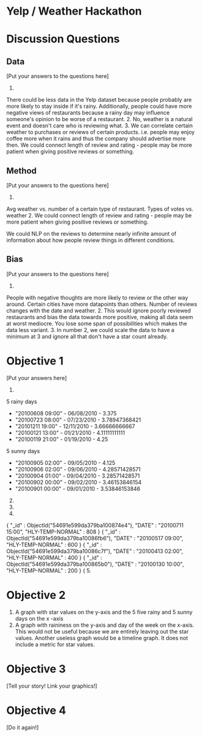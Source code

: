 # Yelp / Weather Hackathon

# Discussion Questions

## Data

[Put your answers to the questions here]

1.
There could be less data in the Yelp dataset because people probably are more likely to stay inside if it's rainy.  Additionally, people could have more negative views of restaurants because a rainy day may influence someone's opinion to be worse of a restaurant.
2.
No, weather is a natural event and doesn't care who is reviewing what.
3.
We can correlate certain weather to purchases or reviews of certain products. i.e. people may enjoy coffee more when it rains and thus the company should advertise more then.  We could connect length of review and rating - people may be more patient when giving positive reviews or something.

## Method

[Put your answers to the questions here]

1.
Avg weather vs. number of a certain type of restaurant.
Types of votes vs. weather
2.
We could connect length of review and rating - people may be more patient when giving positive reviews or something.

We could NLP on the reviews to determine nearly infinite amount of information about how people review things in different conditions.


## Bias

[Put your answers to the questions here]

1.
People with negative thoughts are more likely to review or the other way around. Certain cities have more datapoints than others.  Number of reviews changes with the date and weather.
2.
This would ignore poorly reviewed restaurants and bias the data towards more positive, making all data seem at worst mediocre. You lose some span of possibilities which makes the data less variant.
3.
In number 2, we could scale the data to have a minimum at 3 and ignore all that don't have a star count already.

# Objective 1
[Put your answers here]

1.
5 rainy days 
 * "20100608 09:00" - 06/08/2010 - 3.375
 * "20100723 08:00" - 07/23/2010 - 3.78947368421
 * "20101211 19:00" - 12/11/2010 - 3.66666666667
 * "20100121 13:00" - 01/21/2010 - 4.11111111111
 * "20100119 21:00" - 01/19/2010 - 4.25

5 sunny days
 * "20100905 02:00" - 09/05/2010 - 4.125
 * "20100906 02:00" - 09/06/2010 - 4.28571428571
 * "20100904 01:00" - 09/04/2010 - 3.28571428571
 * "20100902 00:00" - 09/02/2010 - 3.46153846154
 * "20100901 00:00" - 09/01/2010 - 3.53846153846
2.
3.
4.
{
        "_id" : ObjectId("54691e599da379ba100874e4"),
        "DATE" : "20100711 15:00",
        "HLY-TEMP-NORMAL" : 808
}
{
        "_id" : ObjectId("54691e599da379ba10086fb6"),
        "DATE" : "20100517 09:00",
        "HLY-TEMP-NORMAL" : 600
}
{
        "_id" : ObjectId("54691e599da379ba10086c7f"),
        "DATE" : "20100413 02:00",
        "HLY-TEMP-NORMAL" : 400
}
{
        "_id" : ObjectId("54691e599da379ba100865b0"),
        "DATE" : "20100130 10:00",
        "HLY-TEMP-NORMAL" : 200
}
{
5.

# Objective 2

1. A graph with star values on the y-axis and the 5 five rainy and 5 sunny days on the x -axis
2. A graph with raininess on the y-axis and day of the week on the x-axis. This would not be useful because we are entirely leaving out the star values. Another useless graph would be a timeline graph. It does not include a metric for star values.

# Objective 3

[Tell your story!  Link your graphics!]

# Objective 4

[Do it again!]


